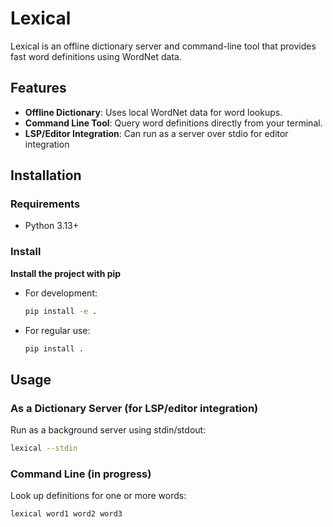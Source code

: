 # Lexical 

Lexical is an offline dictionary server and command-line tool that provides fast word definitions using WordNet data.

## Features
- **Offline Dictionary**: Uses local WordNet data for word lookups.
- **Command Line Tool**: Query word definitions directly from your terminal.
- **LSP/Editor Integration**: Can run as a server over stdio for editor integration

## Installation
### Requirements
- Python 3.13+

### Install
**Install the project with pip**
   - For development:
     ```bash
     pip install -e .
     ```
   - For regular use:
     ```bash
     pip install .
     ```

## Usage
### As a Dictionary Server (for LSP/editor integration)
Run as a background server using stdin/stdout:
```bash
lexical --stdin
```
### Command Line (in progress)
Look up definitions for one or more words:
```bash
lexical word1 word2 word3
```
